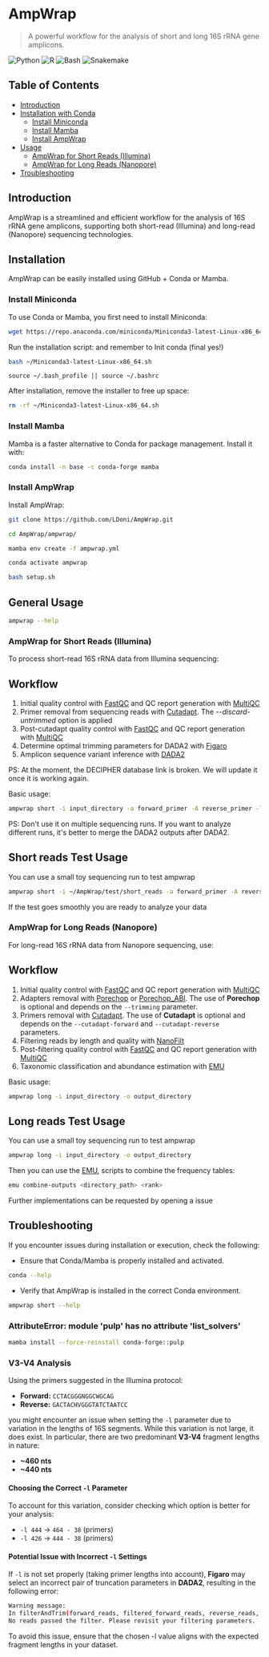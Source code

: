 # AmpWrap
> A powerful workflow for the analysis of short and long 16S rRNA gene amplicons.

![Python](https://img.shields.io/badge/python-3670A0?style=for-the-badge&logo=python&logoColor=ffdd54) ![R](https://img.shields.io/badge/r-%23276DC3.svg?style=for-the-badge&logo=r&logoColor=white) ![Bash](https://img.shields.io/badge/bash-%234EAA25.svg?style=for-the-badge&logo=gnu-bash&logoColor=white) ![Snakemake](https://img.shields.io/badge/Snakemake-svg?style=for-the-badge&logo=c&logoColor=white) 

## Table of Contents
- [Introduction](#introduction)
- [Installation with Conda](#installation-with-conda)
  - [Install Miniconda](#install-miniconda)
  - [Install Mamba](#install-mamba)
  - [Install AmpWrap](#install-ampwrap)
- [Usage](#usage)
  - [AmpWrap for Short Reads (Illumina)](#ampwrap-for-short-reads-illumina)
  - [AmpWrap for Long Reads (Nanopore)](#ampwrap-for-long-reads-nanopore)  
- [Troubleshooting](#troubleshooting)

## Introduction
AmpWrap is a streamlined and efficient workflow for the analysis of 16S rRNA gene amplicons, supporting both short-read (Illumina) and long-read (Nanopore) sequencing technologies.

## Installation 
AmpWrap can be easily installed using GitHub + Conda or Mamba.

### Install Miniconda
To use Conda or Mamba, you first need to install Miniconda:

```sh
wget https://repo.anaconda.com/miniconda/Miniconda3-latest-Linux-x86_64.sh
```

Run the installation script:
and remember to Init conda (final yes!)
```sh
bash ~/Miniconda3-latest-Linux-x86_64.sh
```

```
source ~/.bash_profile || source ~/.bashrc
```

After installation, remove the installer to free up space:
```sh
rm -rf ~/Miniconda3-latest-Linux-x86_64.sh
```

### Install Mamba
Mamba is a faster alternative to Conda for package management. Install it with:
```sh
conda install -n base -c conda-forge mamba
```

### Install AmpWrap
Install AmpWrap:

```sh
git clone https://github.com/LDoni/AmpWrap.git

cd AmpWrap/ampwrap/

mamba env create -f ampwrap.yml

conda activate ampwrap

bash setup.sh
```


## General Usage
```sh
ampwrap --help
```
### AmpWrap for Short Reads (Illumina)
To process short-read 16S rRNA data from Illumina sequencing:
##  Workflow
1. Initial quality control with [FastQC](https://github.com/s-andrews/FastQC) and QC report generation with [MultiQC](https://github.com/MultiQC/MultiQC)
2. Primer removal from sequencing reads with [Cutadapt](https://github.com/marcelm/cutadapt).
       The *--discard-untrimmed* option is applied
3. Post-cutadapt quality control with [FastQC](https://github.com/s-andrews/FastQC) and QC report generation with [MultiQC](https://github.com/MultiQC/MultiQC)
4. Determine optimal trimming parameters for DADA2 with [Figaro](https://github.com/Zymo-Research/figaro)
5. Amplicon sequence variant inference with [DADA2](https://github.com/benjjneb/dada2)

PS: At the moment, the DECIPHER database link is broken. We will update it once it is working again.

Basic usage:
```sh
ampwrap short -i input_directory -a forward_primer -A reverse_primer -l amplicon_length
```
PS: Don't use it on multiple sequencing runs. If you want to analyze different runs, it's better to merge the DADA2 outputs after DADA2.

## Short reads Test Usage
You can use a small toy sequencing run to test ampwrap
```sh
ampwrap short -i ~/AmpWrap/test/short_reads -a forward_primer -A reverse_primer -l amplicon_length
```
If the test goes smoothly you are ready to analyze your data

### AmpWrap for Long Reads (Nanopore)
For long-read 16S rRNA data from Nanopore sequencing, use:
## Workflow
1. Initial quality control with [FastQC](https://github.com/s-andrews/FastQC) and QC report generation with [MultiQC](https://github.com/MultiQC/MultiQC)
2. Adapters removal with [Porechop](https://github.com/rrwick/Porechop) or [Porechop_ABI](https://github.com/bonsai-team/Porechop_ABI). The use of **Porechop** is optional and depends on the `--trimming` parameter.
3. Primers removal with [Cutadapt](https://github.com/marcelm/cutadapt). The use of **Cutadapt** is optional and depends on the `--cutadapt-forward` and  `--cutadapt-reverse` parameters.
4. Filtering reads by length and quality with [NanoFilt](https://github.com/wdecoster/nanofilt)
5. Post-filtering quality control with [FastQC](https://github.com/s-andrews/FastQC) and QC report generation with [MultiQC](https://github.com/MultiQC/MultiQC)
6. Taxonomic classification and abundance estimation with [EMU](https://github.com/treangenlab/emu)

Basic usage:
```sh
ampwrap long -i input_directory -o output_directory
```
## Long reads Test Usage
You can use a small toy sequencing run to test ampwrap
```sh
ampwrap long -i input_directory -o output_directory
```
Then you can use the [EMU](https://github.com/treangenlab/emu), scripts to combine the frequency tables:
```sh
emu combine-outputs <directory_path> <rank>
```



Further implementations can be requested by opening a issue





## Troubleshooting
If you encounter issues during installation or execution, check the following:
- Ensure that Conda/Mamba is properly installed and activated.
```sh
conda --help
```
- Verify that AmpWrap is installed in the correct Conda environment.

```sh
ampwrap short --help
```

### AttributeError: module 'pulp' has no attribute 'list_solvers'
```sh
mamba install --force-reinstall conda-forge::pulp
```

### V3-V4 Analysis

Using the primers suggested in the Illumina protocol:

- **Forward:** `CCTACGGGNGGCWGCAG`
- **Reverse:** `GACTACHVGGGTATCTAATCC`

you might encounter an issue when setting the `-l` parameter due to variation in the lengths of 16S segments. While this variation is not large, it does exist. In particular, there are two predominant **V3-V4** fragment lengths in nature:  

- **~460 nts**
- **~440 nts**  

#### Choosing the Correct `-l` Parameter  

To account for this variation, consider checking which option is better for your analysis:  

- `-l 444` → `464 - 38` (primers)  
- `-l 426` → `444 - 38` (primers)  

#### Potential Issue with Incorrect `-l` Settings  

If `-l` is not set properly (taking primer lengths into account), **Figaro** may select an incorrect pair of truncation parameters in **DADA2**, resulting in the following error:  

```bash
Warning message:
In filterAndTrim(forward_reads, filtered_forward_reads, reverse_reads,  :
No reads passed the filter. Please revisit your filtering parameters.
```
To avoid this issue, ensure that the chosen -l value aligns with the expected fragment lengths in your dataset.

 

